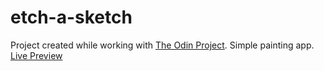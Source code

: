 # etch-a-sketch
Project created while working with [The Odin Project](https://www.theodinproject.com/). Simple painting app.  
[Live Preview](https://rafallyczek.github.io/etch-a-sketch/)
